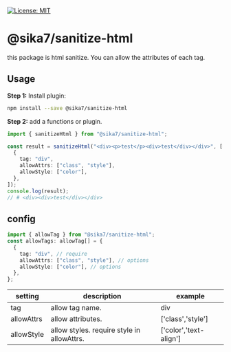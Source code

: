 [![License: MIT](https://img.shields.io/badge/License-MIT-yellow.svg)](https://opensource.org/licenses/MIT)

# @sika7/sanitize-html

this package is html sanitize. You can allow the attributes of each tag.

## Usage

**Step 1:** Install plugin:

```sh
npm install --save @sika7/sanitize-html
```

**Step 2:** add a functions or plugin.

```typescript
import { sanitizeHtml } from "@sika7/sanitize-html";

const result = sanitizeHtml("<div><p>test</p><div>test</div></div>", [
  {
    tag: "div",
    allowAttrs: ["class", "style"],
    allowStyle: ["color"],
  },
]);
console.log(result);
// # <div><div>test</div></div>
```

## config

```typescript
import { allowTag } from "@sika7/sanitize-html";
const allowTags: allowTag[] = {
  {
    tag: "div", // require
    allowAttrs: ["class", "style"], // options
    allowStyle: ["color"], // options
  },
};
```

| setting    | description                                | example                |
| ---------- | ------------------------------------------ | ---------------------- |
| tag        | allow tag name.                            | div                    |
| allowAttrs | allow attributes.                          | ['class','style']      |
| allowStyle | allow styles. require style in allowAttrs. | ['color','text-align'] |
